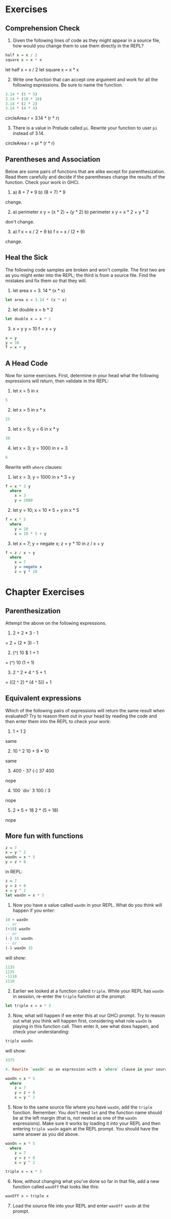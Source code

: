 # Exercises

## Comprehension Check

1. Given the following lines of code as they might appear in a source file, how would you change them to use them directly in the REPL?

```haskell
half x = x / 2
square x = x * x
```

let half x = x / 2
let square x = x * x

2. Write one function that can accept one argument and work for all the following expressions. Be sure to name the function.

```haskell
3.14 * (5 * 5)
3.14 * (10 * 10)
3.14 * (2 * 2)
3.14 * (4 * 4)
```

circleArea r = 3.14 * (r * r)

3. There is a value in Prelude called `pi`. Rewrite your function to user `pi` instead of 3.14.

circleArea r = pi * (r * r)

## Parentheses and Association

Below are some pairs of functions that are alike except for parenthesization. Read them carefully and decide if the parentheses change the results of the function. Check your work in GHCi.

1. a) 8 + 7 * 9
   b) (8 + 7) * 9

change.

2. a) perimeter x y = (x * 2) + (y * 2)
   b) perimeter x y = x * 2 + y * 2

don't change.

3. a) f x = x / 2 + 9
   b) f x = x / (2 + 9)

change.

## Heal the Sick

The following code samples are broken and won't compile. The first two are as you might enter into the REPL; the third is from a source file. Find the mistakes and fix them so that they will.

1. let area x = 3. 14 * (x * x)

```haskell
let area x = 3.14 * (x * x)
```

2. let double x = b * 2

```haskell
let double x = x * 2
```

3. x = y
    y = 10
   f = x + y

```haskell
x = y
y = 10
f = x + y
```

## A Head Code

Now for some exercises. First, determine in your head what the following expressions will return, then validate in the REPL:

1. let x = 5 in x

```haskell
5
```

2. let x = 5 in x * x

```haskell
25
```

3. let x = 5; y = 6 in x * y

```haskell
30
```

4. let x = 3; y = 1000 in x + 3

```haskell
6
```

Rewrite with `where` clauses:

1. let x = 3; y = 1000 in x * 3 + y

```haskell
f = x * 3 y
  where
    x = 3
	y = 1000
```

2. let y = 10; x = 10 * 5 + y in x * 5

```haskell
f = x * 5
  where
    y = 10
	x = 10 * 5 + y
```

3. let x = 7; y = negate x; z = y * 10 in z / x + y

```haskell
f = z / x + y
  where
    x = 7
	y = negate x
	z = y * 10
```

# Chapter Exercises

## Parenthesization

Attempt the above on the following expressions.

1. 2 + 2 * 3 - 1

= 2 + (2 * 3) - 1

2. (^) 10 $ 1 + 1

= (^) 10 (1 + 1)

3. 2 ^ 2 * 4 ^ 5 + 1

= ((2 ^ 2) * (4 ^ 5)) + 1

## Equivalent expressions
Which of the following pairs of expressions will return the same result when evaluated? Try to reason them out in your head by reading the code and then enter them into the REPL to check your work:

1. 1 + 1
   2

same

2. 10 ^ 2
   10 + 9 * 10

same

3. 400 - 37
   (-) 37 400

nope

4. 100 \`div\` 3
   100 / 3

nope

5. 2 * 5 + 18
   2 * (5 + 18)

nope

## More fun with functions

```haskell
z = 7
x = y ^ 2
waxOn = x * 5
y = z + 8
```

in REPL:

```haskell
z = 7
y = z + 8
x = y ^ 2
let waxOn = x * 5
```

1. Now you have a value called `waxOn` in your REPL. What do you think will happen if you enter:

```haskell
10 + waxOn
-- or
(+10) waxOn
-- or
(-) 15 waxOn
-- or
(-) waxOn 15
```

will show:

```haskell
1135
1135
-1110
1110
```

2. Earlier we looked at a function called `triple`. While your REPL has `waxOn` in session, re-enter the `triple` function at the prompt:

```haskell
let triple x = x * 3
```

3. Now, what will happen if we enter this at our GHCi prompt. Try to reason out what you think will happen first, considering what role `waxOn` is playing in this function call. Then enter it, see what does happen, and check your understanding:

```haskell
triple waxOn
```

will show:

```haskell
3375

4. Rewrite `waxOn` as an expression with a `where` clause in your source file. Load it into your REPL and make sure it still works as expected!
```

```haskell
waxOn = x * 5
  where
    z = 7
	y = z + 8
	x = y ^ 2
```

5. Now to the same source file where you have `waxOn`, add the `triple` function. Remember: You don't need `let` and the function name should be at the left margin (that is, not nested as one of the `waxOn` expressions). Make sure it works by loading it into your REPL and then entering `triple waxOn` again at the REPL prompt. You should have the same answer as you did above.


```haskell
waxOn = x * 5
  where
    z = 7
	y = z + 8
	x = y ^ 2

triple x = x * 3
```

6. Now, without changing what you've done so far in that file, add a new function called `waxOff` that looks like this:

```haskell
waxOff x = triple x
```

7. Load the source file into your REPL and enter `waxOff waxOn` at the prompt.

